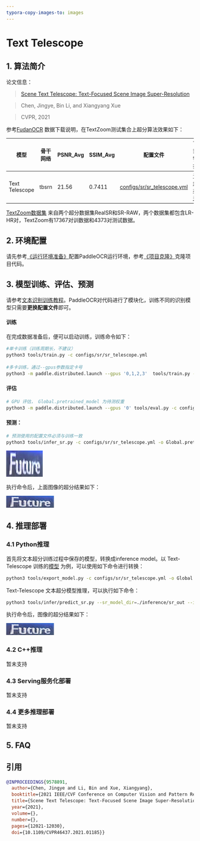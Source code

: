 ```yaml
---
typora-copy-images-to: images
---
```


# Text Telescope

## 1. 算法简介

论文信息：
> [Scene Text Telescope: Text-Focused Scene Image Super-Resolution](https://openaccess.thecvf.com/content/CVPR2021/papers/Chen_Scene_Text_Telescope_Text-Focused_Scene_Image_Super-Resolution_CVPR_2021_paper.pdf)

> Chen, Jingye, Bin Li, and Xiangyang Xue

> CVPR, 2021

参考[FudanOCR](https://github.com/FudanVI/FudanOCR/tree/main/scene-text-telescope) 数据下载说明，在TextZoom测试集合上超分算法效果如下：

|模型|骨干网络|PSNR_Avg|SSIM_Avg|配置文件|下载链接|
|---|---|---|---|---|---|
|Text Telescope|tbsrn|21.56|0.7411| [configs/sr/sr_telescope.yml](../../configs/sr/sr_telescope.yml)|[训练模型](https://paddleocr.bj.bcebos.com/contribution/sr_telescope_train.tar)|

[TextZoom数据集](https://paddleocr.bj.bcebos.com/dataset/TextZoom.tar) 来自两个超分数据集RealSR和SR-RAW，两个数据集都包含LR-HR对，TextZoom有17367对训数据和4373对测试数据。

## 2. 环境配置
请先参考[《运行环境准备》](./environment.md)配置PaddleOCR运行环境，参考[《项目克隆》](./clone.md)克隆项目代码。

## 3. 模型训练、评估、预测
请参考[文本识别训练教程](./recognition.md)。PaddleOCR对代码进行了模块化，训练不同的识别模型只需要**更换配置文件**即可。

#### 训练

在完成数据准备后，便可以启动训练，训练命令如下：

```bash
#单卡训练（训练周期长，不建议）
python3 tools/train.py -c configs/sr/sr_telescope.yml

#多卡训练，通过--gpus参数指定卡号
python3 -m paddle.distributed.launch --gpus '0,1,2,3'  tools/train.py -c configs/sr/sr_telescope.yml
```

#### 评估

```bash
# GPU 评估， Global.pretrained_model 为待测权重
python3 -m paddle.distributed.launch --gpus '0' tools/eval.py -c configs/sr/sr_telescope.yml -o Global.pretrained_model={path/to/weights}/best_accuracy
```

#### 预测：

```bash
# 预测使用的配置文件必须与训练一致
python3 tools/infer_sr.py -c configs/sr/sr_telescope.yml -o Global.pretrained_model={path/to/weights}/best_accuracy Global.infer_img=doc/imgs_words_en/word_52.png
```

![img](./images/word_52-20240704094304807.png)

执行命令后，上面图像的超分结果如下：

![img](./images/sr_word_52-20240704094309205.png)

## 4. 推理部署
### 4.1 Python推理
首先将文本超分训练过程中保存的模型，转换成inference model。以 Text-Telescope 训练的[模型](https://paddleocr.bj.bcebos.com/contribution/Telescope_train.tar.gz) 为例，可以使用如下命令进行转换：
```bash
python3 tools/export_model.py -c configs/sr/sr_telescope.yml -o Global.pretrained_model={path/to/weights}/best_accuracy Global.save_inference_dir=./inference/sr_out
```

Text-Telescope 文本超分模型推理，可以执行如下命令：
```bash
python3 tools/infer/predict_sr.py --sr_model_dir=./inference/sr_out --image_dir=doc/imgs_words_en/word_52.png --sr_image_shape=3,32,128
```

执行命令后，图像的超分结果如下：

![img](./images/sr_word_52-20240704094309205.png)

### 4.2 C++推理
暂未支持

### 4.3 Serving服务化部署
暂未支持

### 4.4 更多推理部署
暂未支持

## 5. FAQ

## 引用
```bibtex
@INPROCEEDINGS{9578891,
  author={Chen, Jingye and Li, Bin and Xue, Xiangyang},
  booktitle={2021 IEEE/CVF Conference on Computer Vision and Pattern Recognition (CVPR)},
  title={Scene Text Telescope: Text-Focused Scene Image Super-Resolution},
  year={2021},
  volume={},
  number={},
  pages={12021-12030},
  doi={10.1109/CVPR46437.2021.01185}}
```
